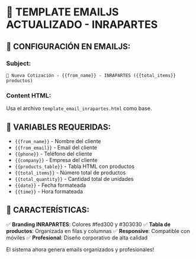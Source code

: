# 🎨 TEMPLATE EMAILJS ACTUALIZADO - INRAPARTES

## 📧 **CONFIGURACIÓN EN EMAILJS:**

### Subject:
```
🔧 Nueva Cotización - {{from_name}} - INRAPARTES ({{total_items}} productos)
```

### Content HTML:
Usa el archivo `template_email_inrapartes.html` como base.

## 🔑 **VARIABLES REQUERIDAS:**

- `{{from_name}}` - Nombre del cliente
- `{{from_email}}` - Email del cliente  
- `{{phone}}` - Teléfono del cliente
- `{{company}}` - Empresa del cliente
- `{{products_table}}` - Tabla HTML con productos
- `{{total_items}}` - Número total de productos
- `{{total_quantity}}` - Cantidad total de unidades
- `{{date}}` - Fecha formateada
- `{{time}}` - Hora formateada

## 🎯 **CARACTERÍSTICAS:**

✅ **Branding INRAPARTES**: Colores #fed300 y #303030
✅ **Tabla de productos**: Organizada en filas y columnas
✅ **Responsive**: Compatible con móviles
✅ **Profesional**: Diseño corporativo de alta calidad

El sistema ahora genera emails organizados y profesionales! 